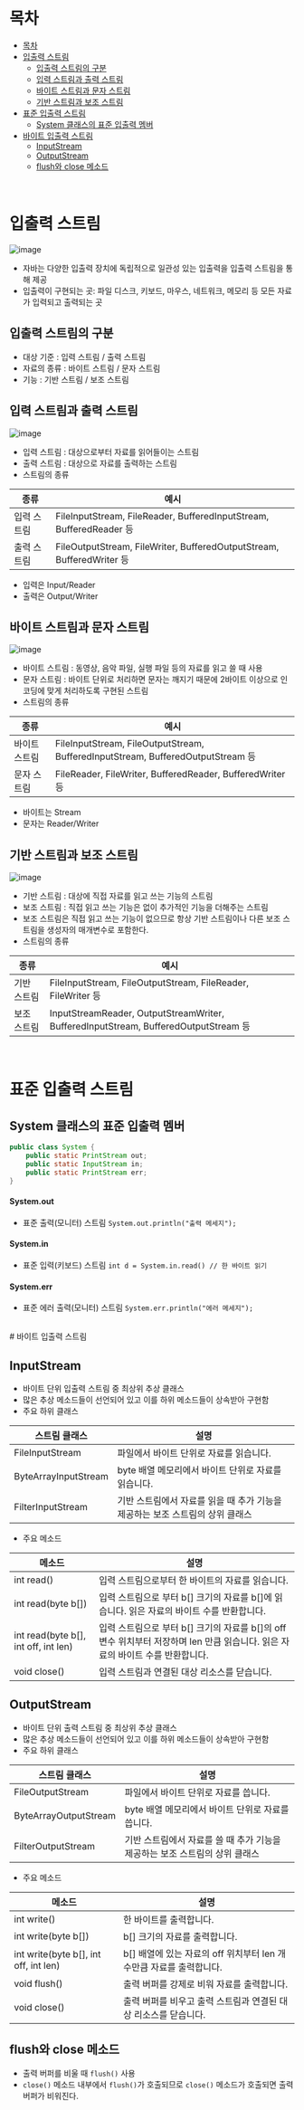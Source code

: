 # 목차
- [목차](#목차)
- [입출력 스트림](#입출력-스트림)
  - [입출력 스트림의 구분](#입출력-스트림의-구분)
  - [입력 스트림과 출력 스트림](#입력-스트림과-출력-스트림)
  - [바이트 스트림과 문자 스트림](#바이트-스트림과-문자-스트림)
  - [기반 스트림과 보조 스트림](#기반-스트림과-보조-스트림)
- [표준 입출력 스트림](#표준-입출력-스트림)
  - [System 클래스의 표준 입출력 멤버](#system-클래스의-표준-입출력-멤버)
- [바이트 입출력 스트림](#바이트-입출력-스트림)
  - [InputStream](#inputstream)
  - [OutputStream](#outputstream)
  - [flush와 close 메소드](#-flush와-close-메소드)
<br>

# 입출력 스트림
![image](https://user-images.githubusercontent.com/106129404/230558625-61350505-79fd-46f6-a966-64a233f662b2.png)

- 자바는 다양한 입출력 장치에 독립적으로 일관성 있는 입출력을 입출력 스트림을 통해 제공
- 입출력이 구현되는 곳: 파일 디스크, 키보드, 마우스, 네트워크, 메모리 등 모든 자료가 입력되고 출력되는 곳

## 입출력 스트림의 구분
- 대상 기준 : 입력 스트림 / 출력 스트림
- 자료의 종류 : 바이트 스트림 / 문자 스트림
- 기능 : 기반 스트림 / 보조 스트림

## 입력 스트림과 출력 스트림
![image](https://user-images.githubusercontent.com/106129404/230558753-f2edb7d0-f535-4ee0-9be8-acd93f2a01ab.png)
- 입력 스트림 : 대상으로부터 자료를 읽어들이는 스트림
- 출력 스트림 : 대상으로 자료를 출력하는 스트림
- 스트림의 종류

| 종류 | 예시 |
|-|-|
| 입력 스트림 | FileInputStream, FileReader, BufferedInputStream, BufferedReader 등|
| 출력 스트림 | FileOutputStream, FileWriter, BufferedOutputStream, BufferedWriter 등|

- 입력은 Input/Reader
- 출력은 Output/Writer

## 바이트 스트림과 문자 스트림
![image](https://user-images.githubusercontent.com/106129404/230559493-19770dfb-0df0-4d2e-88a7-833e4ec4c4c4.png)
- 바이트 스트림 : 동영상, 음악 파일, 실행 파일 등의 자료를 읽고 쓸 때 사용
- 문자 스트림 : 바이트 단위로 처리하면 문자는 깨지기 때문에 2바이트 이상으로 인코딩에 맞게 처리하도록 구현된 스트림
- 스트림의 종류

| 종류 | 예시 |
|-|-|
| 바이트 스트림 | FileInputStream, FileOutputStream, BufferedInputStream, BufferedOutputStream 등|
| 문자 스트림 | FileReader, FileWriter, BufferedReader, BufferedWriter 등|

- 바이트는 Stream
- 문자는 Reader/Writer

## 기반 스트림과 보조 스트림
![image](https://user-images.githubusercontent.com/106129404/230559959-3b50b80b-e36a-4a9a-8e16-6ba5030ebb31.png)
- 기반 스트림 : 대상에 직접 자료를 읽고 쓰는 기능의 스트림
- 보조 스트림 : 직접 읽고 쓰는 기능은 없이 추가적인 기능을 더해주는 스트림
- 보조 스트림은 직접 읽고 쓰는 기능이 없으므로 항상 기반 스트림이나 다른 보조 스트림을 생성자의 매개변수로 포함한다.
- 스트림의 종류

| 종류 | 예시 |
|-|-|
| 기반 스트림 | FileInputStream, FileOutputStream, FileReader, FileWriter 등|
| 보조 스트림 | InputStreamReader, OutputStreamWriter, BufferedInputStream, BufferedOutputStream 등|

<br>

# 표준 입출력 스트림

## System 클래스의 표준 입출력 멤버
```java
public class System { 
	public static PrintStream out; 
	public static InputStream in; 
	public static PrintStream err; 
}
```

#### System.out
- 표준 출력(모니터) 스트림 `System.out.println("출력 메세지");`

#### System.in
- 표준 입력(키보드) 스트림 `int d = System.in.read() // 한 바이트 읽기`

#### System.err
- 표준 에러 출력(모니터) 스트림 `System.err.println("에러 메세지");`

<br>
# 바이트 입출력 스트림

## InputStream
- 바이트 단위 입출력 스트림 중 최상위 추상 클래스
- 많은 추상 메소드들이 선언되어 있고 이를 하위 메소드들이 상속받아 구현함
- 주요 하위 클래스

| 스트림 클래스 | 설명 |
|-|-|
|FileInputStream | 파일에서 바이트 단위로 자료를 읽습니다.|
|ByteArrayInputStream | byte 배열 메모리에서 바이트 단위로 자료를 읽습니다.|
|FilterInputStream | 기반 스트림에서 자료를 읽을 때 추가 기능을 제공하는 보조 스트림의 상위 클래스|

- 주요 메소드

| 메소드 | 설명 |
|-|-|
| int read() | 입력 스트림으로부터 한 바이트의 자료를 읽습니다. |
| int read(byte b[]) | 입력 스트림으로 부터 b[] 크기의 자료를 b[]에 읽습니다. 읽은 자료의 바이트 수를 반환합니다.|
| int read(byte b[], int off, int len) | 입력 스트림으로 부터 b[] 크기의 자료를 b[]의 off변수 위치부터 저장하며 len 만큼 읽습니다. 읽은 자료의 바이트 수를 반환합니다.|
| void close() | 입력 스트림과 연결된 대상 리소스를 닫습니다. |

## OutputStream
- 바이트 단위 출력 스트림 중 최상위 추상 클래스
- 많은 추상 메소드들이 선언되어 있고 이를 하위 메소드들이 상속받아 구현함
- 주요 하위 클래스

| 스트림 클래스 | 설명 |
|-|-|
| FileOutputStream | 파일에서 바이트 단위로 자료를 씁니다.|
| ByteArrayOutputStream | byte 배열 메모리에서 바이트 단위로 자료를 씁니다. |
| FilterOutputStream | 기반 스트림에서 자료를 쓸 때 추가 기능을 제공하는 보조 스트림의 상위 클래스 |

- 주요 메소드

| 메소드 | 설명 |
|-|-|
| int write() | 한 바이트를 출력합니다. |
| int write(byte b[]) | b[] 크기의 자료를 출력합니다. |
| int write(byte b[], int off, int len) | b[] 배열에 있는 자료의 off 위치부터 len 개수만큼 자료를 출력합니다.|
| void flush() | 출력 버퍼를 강제로 비워 자료를 출력합니다. |
| void close() | 출력 버퍼를 비우고 출력 스트림과 연결된 대상 리소스를 닫습니다. |

## flush와 close 메소드
- 출력 버퍼를 비울 때 `flush()` 사용
- `close()` 메소드 내부에서 `flush()`가 호출되므로 `close()` 메소드가 호출되면 출력 버퍼가 비워진다.
